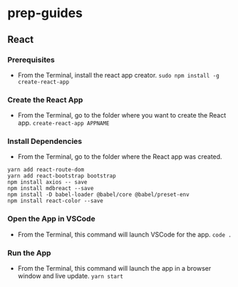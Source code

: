 # prep-guides

## React

### Prerequisites
* From the Terminal, install the react app creator.
``` sudo npm install -g create-react-app ```

### Create the React App
* From the Terminal, go to the folder where you want to create the React app.
``` create-react-app APPNAME ```

### Install Dependencies
* From the Terminal, go to the folder where the React app was created.
```
yarn add react-route-dom
yarn add react-bootstrap bootstrap
npm install axios -- save
npm install mdbreact --save
npm install -D babel-loader @babel/core @babel/preset-env
npm install react-color --save
```

### Open the App in VSCode
* From the Terminal, this command will launch VSCode for the app.
``` code . ```

### Run the App
* From the Terminal, this command will launch the app in a browser window and live update.
``` yarn start ```
